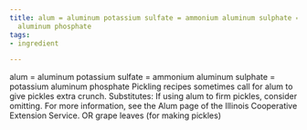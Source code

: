 ```yaml
---
title: alum = aluminum potassium sulfate = ammonium aluminum sulphate = potassium
  aluminum phosphate
tags:
- ingredient

---
```

alum = aluminum potassium sulfate = ammonium aluminum sulphate = potassium aluminum phosphate Pickling recipes sometimes call for alum to give pickles extra crunch. Substitutes: If using alum to firm pickles, consider omitting. For more information, see the Alum page of the Illinois Cooperative Extension Service. OR grape leaves (for making pickles)
